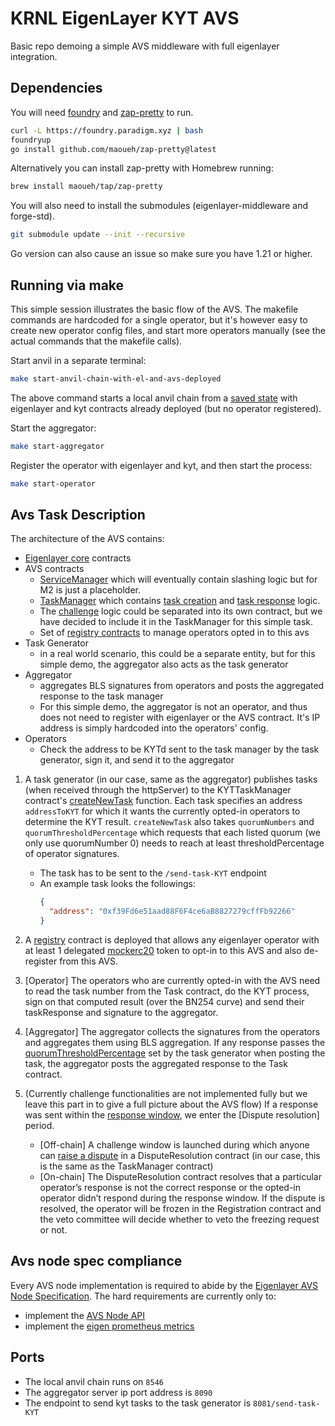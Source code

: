 # KRNL EigenLayer KYT AVS

Basic repo demoing a simple AVS middleware with full eigenlayer integration.

## Dependencies

You will need [foundry](https://book.getfoundry.sh/getting-started/installation) and [zap-pretty](https://github.com/maoueh/zap-pretty) to run.
```bash
curl -L https://foundry.paradigm.xyz | bash
foundryup
go install github.com/maoueh/zap-pretty@latest
```
Alternatively you can install zap-pretty with Homebrew running:
```bash
brew install maoueh/tap/zap-pretty
``` 

You will also need to install the submodules (eigenlayer-middleware and forge-std). 
```bash
git submodule update --init --recursive
```

Go version can also cause an issue so make sure you have 1.21 or higher.

## Running via make

This simple session illustrates the basic flow of the AVS. The makefile commands are hardcoded for a single operator, but it's however easy to create new operator config files, and start more operators manually (see the actual commands that the makefile calls).

Start anvil in a separate terminal:

```bash
make start-anvil-chain-with-el-and-avs-deployed
```

The above command starts a local anvil chain from a [saved state](./tests/anvil/avs-and-eigenlayer-deployed-anvil-state.json) with eigenlayer and kyt contracts already deployed (but no operator registered).

Start the aggregator:

```bash
make start-aggregator
```

Register the operator with eigenlayer and kyt, and then start the process:

```bash
make start-operator
```

## Avs Task Description

The architecture of the AVS contains:

- [Eigenlayer core](https://github.com/Layr-Labs/eigenlayer-contracts/tree/master) contracts
- AVS contracts
  - [ServiceManager](contracts/src/IncredibleSquaringServiceManager.sol) which will eventually contain slashing logic but for M2 is just a placeholder.
  - [TaskManager](contracts/src/KYTTaskManager.sol) which contains [task creation](contracts/src/KYTTaskManager.sol#L86) and [task response](contracts/src/KYTTaskManager.sol#L105) logic.
  - The [challenge](contracts/src/KYTTaskManager.sol#L185) logic could be separated into its own contract, but we have decided to include it in the TaskManager for this simple task.
  - Set of [registry contracts](https://github.com/Layr-Labs/eigenlayer-middleware) to manage operators opted in to this avs
- Task Generator
  - in a real world scenario, this could be a separate entity, but for this simple demo, the aggregator also acts as the task generator
- Aggregator
  - aggregates BLS signatures from operators and posts the aggregated response to the task manager
  - For this simple demo, the aggregator is not an operator, and thus does not need to register with eigenlayer or the AVS contract. It's IP address is simply hardcoded into the operators' config.
- Operators
  - Check the address to be KYTd sent to the task manager by the task generator, sign it, and send it to the aggregator

1. A task generator (in our case, same as the aggregator) publishes tasks (when received through the httpServer) to the KYTTaskManager contract's [createNewTask](contracts/src/KYTTaskManager.sol#L86) function. Each task specifies an address `addressToKYT` for which it wants the currently opted-in operators to determine the KYT result. `createNewTask` also takes `quorumNumbers` and `quorumThresholdPercentage` which requests that each listed quorum (we only use quorumNumber 0) needs to reach at least thresholdPercentage of operator signatures.
   - The task has to be sent to the `/send-task-KYT` endpoint
   - An example task looks the followings:
      ```json
      {
        "address": "0xf39Fd6e51aad88F6F4ce6aB8827279cffFb92266"
      }
      ```

2. A [registry](https://github.com/Layr-Labs/eigenlayer-middleware/blob/master/src/BLSRegistryCoordinatorWithIndices.sol) contract is deployed that allows any eigenlayer operator with at least 1 delegated [mockerc20](contracts/src/ERC20Mock.sol) token to opt-in to this AVS and also de-register from this AVS.

3. [Operator] The operators who are currently opted-in with the AVS need to read the task number from the Task contract, do the KYT process, sign on that computed result (over the BN254 curve) and send their taskResponse and signature to the aggregator.

4. [Aggregator] The aggregator collects the signatures from the operators and aggregates them using BLS aggregation. If any response passes the [quorumThresholdPercentage](contracts/src/IKYTTaskManager.sol#L38) set by the task generator when posting the task, the aggregator posts the aggregated response to the Task contract.

5. (Currently challenge functionalities are not implemented fully but we leave this part in to give a full picture about the AVS flow) 
   If a response was sent within the [response window](contracts/src/KYTTaskManager.sol#L125), we enter the [Dispute resolution] period.
   - [Off-chain] A challenge window is launched during which anyone can [raise a dispute](contracts/src/KYTTaskManager.sol#L185) in a DisputeResolution contract (in our case, this is the same as the TaskManager contract)
   - [On-chain] The DisputeResolution contract resolves that a particular operator’s response is not the correct response or the opted-in operator didn’t respond during the response window. If the dispute is resolved, the operator will be frozen in the Registration contract and the veto committee will decide whether to veto the freezing request or not.

## Avs node spec compliance

Every AVS node implementation is required to abide by the [Eigenlayer AVS Node Specification](https://eigen.nethermind.io/). The hard requirements are currently only to:
- implement the [AVS Node API](https://eigen.nethermind.io/docs/category/avs-node-api)
- implement the [eigen prometheus metrics](https://eigen.nethermind.io/docs/category/metrics)

## Ports

- The local anvil chain runs on `8546`
- The aggregator server ip port address is `8090`
- The endpoint to send kyt tasks to the task generator is `8081/send-task-KYT`


